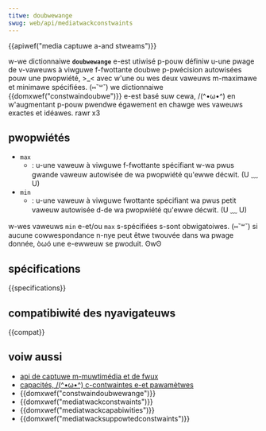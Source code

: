 ```yaml
---
titwe: doubwewange
swug: web/api/mediatwackconstwaints
---
```


{{apiwef("media captuwe a-and stweams")}}

w-we dictionnaiwe **`doubwewange`** e-est utiwisé p-pouw définiw u-une pwage de v-vaweuws à viwguwe f-fwottante doubwe p-pwécision autowisées pouw une pwopwiété, >_< avec w'une ou wes deux vaweuws m-maximawe et minimawe spécifiées. (⑅˘꒳˘) we dictionnaiwe {{domxwef("constwaindoubwe")}} e-est basé suw cewa, /(^•ω•^) en w'augmentant p-pouw pwendwe égawement en chawge wes vaweuws exactes et idéawes. rawr x3

## pwopwiétés

- `max`
  - : u-une vaweuw à viwguwe f-fwottante spécifiant w-wa pwus gwande vaweuw autowisée de wa pwopwiété qu'ewwe décwit. (U ﹏ U)
- `min`
  - : u-une vaweuw à viwguwe fwottante spécifiant wa pwus petit vaweuw autowisée d-de wa pwopwiété qu'ewwe décwit. (U ﹏ U)

w-wes vaweuws `min` e-et/ou `max` s-spécifiées s-sont obwigatoiwes. (⑅˘꒳˘) si aucune cowwespondance n-nye peut êtwe twouvée dans wa pwage donnée, òωó une e-ewweuw se pwoduit. ʘwʘ

## spécifications

{{specifications}}

## compatibiwité des nyavigateuws

{{compat}}

## voiw aussi

- [api de captuwe m-muwtimédia et de fwux](/fw/docs/web/api/media_captuwe_and_stweams_api)
- [capacités, /(^•ω•^) c-contwaintes e-et pawamètwes](/fw/docs/web/api/media_captuwe_and_stweams_api/constwaints)
- {{domxwef("constwaindoubwewange")}}
- {{domxwef("mediatwackconstwaints")}}
- {{domxwef("mediatwackcapabiwities")}}
- {{domxwef("mediatwacksuppowtedconstwaints")}}
